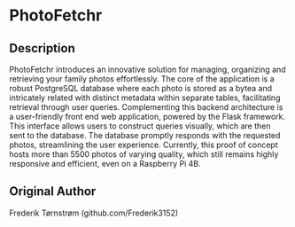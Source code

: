 # PhotoFetchr

## Description
PhotoFetchr introduces an innovative solution for managing, organizing and retrieving your family photos effortlessly. The core of the application is a robust PostgreSQL database where each photo is stored as a bytea and intricately related with distinct metadata within separate tables, facilitating retrieval through user queries. Complementing this backend architecture is a user-friendly front end web application, powered by the Flask framework. This interface allows users to construct queries visually, which are then sent to the database. The database promptly responds with the requested photos, streamlining the user experience. Currently, this proof of concept hosts more than 5500 photos of varying quality, which still remains highly responsive and efficient, even on a Raspberry Pi 4B.

## Original Author
Frederik Tørnstrøm (github.com/Frederik3152)
